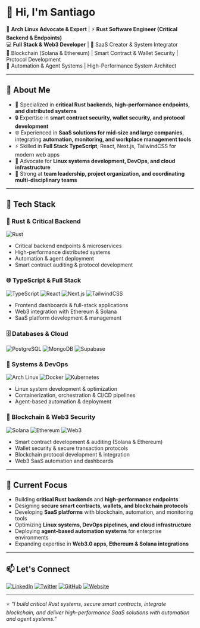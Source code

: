 # 👋 Hi, I'm Santiago

🐧 **Arch Linux Advocate & Expert** | ⚡ **Rust Software Engineer (Critical Backend & Endpoints)**  
💻 **Full Stack & Web3 Developer** | 🔧 SaaS Creator & System Integrator  
🔗 Blockchain (Solana & Ethereum) | Smart Contract & Wallet Security | Protocol Development  
🤖 Automation & Agent Systems | High-Performance System Architect  

---

## 🚀 About Me
- 🦀 Specialized in **critical Rust backends, high-performance endpoints, and distributed systems**  
- 🔒 Expertise in **smart contract security, wallet security, and protocol development**  
- 🌐 Experienced in **SaaS solutions for mid-size and large companies**, integrating **automation, monitoring, and workplace management tools**  
- ⚡ Skilled in **Full Stack TypeScript**, React, Next.js, TailwindCSS for modern web apps  
- 🐧 Advocate for **Linux systems development, DevOps, and cloud infrastructure**  
- 🤝 Strong at **team leadership, project organization, and coordinating multi-disciplinary teams**  

---

## 🔧 Tech Stack

### 🦀 Rust & Critical Backend
![Rust](https://img.shields.io/badge/Rust-000000?logo=rust&logoColor=white)
- Critical backend endpoints & microservices  
- High-performance distributed systems  
- Automation & agent deployment  
- Smart contract auditing & protocol development  

### 🌐 TypeScript & Full Stack
![TypeScript](https://img.shields.io/badge/TypeScript-3178C6?logo=typescript&logoColor=white)
![React](https://img.shields.io/badge/React-20232A?logo=react&logoColor=61DAFB)
![Next.js](https://img.shields.io/badge/Next.js-000000?logo=next.js&logoColor=white)
![TailwindCSS](https://img.shields.io/badge/TailwindCSS-06B6D4?logo=tailwind-css&logoColor=white)
- Frontend dashboards & full-stack applications  
- Web3 integration with Ethereum & Solana  
- SaaS platform development & management  

### 🗄️ Databases & Cloud
![PostgreSQL](https://img.shields.io/badge/PostgreSQL-4169E1?logo=postgresql&logoColor=white)
![MongoDB](https://img.shields.io/badge/MongoDB-47A248?logo=mongodb&logoColor=white)
![Supabase](https://img.shields.io/badge/Supabase-3ECF8E?logo=supabase&logoColor=white)

### 🐧 Systems & DevOps
![Arch Linux](https://img.shields.io/badge/Arch_Linux-1793D1?logo=arch-linux&logoColor=white)
![Docker](https://img.shields.io/badge/Docker-2496ED?logo=docker&logoColor=white)
![Kubernetes](https://img.shields.io/badge/Kubernetes-326CE5?logo=kubernetes&logoColor=white)
- Linux system development & optimization  
- Containerization, orchestration & CI/CD pipelines  
- Agent-based automation & deployment  

### 🔗 Blockchain & Web3 Security
![Solana](https://img.shields.io/badge/Solana-9945FF?logo=solana&logoColor=white)
![Ethereum](https://img.shields.io/badge/Ethereum-3C3C3D?logo=ethereum&logoColor=white)
![Web3](https://img.shields.io/badge/Web3-121D33?logo=web3.js&logoColor=white)
- Smart contract development & auditing (Solana & Ethereum)  
- Wallet security & secure transaction protocols  
- Blockchain protocol development & integration  
- Web3 SaaS automation and dashboards  

---

## 🌱 Current Focus
- Building **critical Rust backends** and **high-performance endpoints**  
- Designing **secure smart contracts, wallets, and blockchain protocols**  
- Developing **SaaS platforms** with blockchain, automation, and monitoring tools  
- Optimizing **Linux systems, DevOps pipelines, and cloud infrastructure**  
- Deploying **agent-based automation systems** for enterprise environments  
- Expanding expertise in **Web3.0 apps, Ethereum & Solana integrations**  

---

## 📫 Let's Connect
[![LinkedIn](https://img.shields.io/badge/LinkedIn-0A66C2?logo=linkedin&logoColor=white)](#)
[![Twitter](https://img.shields.io/badge/Twitter-1DA1F2?logo=twitter&logoColor=white)](#)
[![GitHub](https://img.shields.io/badge/GitHub-181717?logo=github&logoColor=white)](https://github.com/tuusuario)
[![Website](https://img.shields.io/badge/Website-000000?logo=About.me&logoColor=white)](#)

---

⭐ *"I build critical Rust systems, secure smart contracts, integrate blockchain, and deliver high-performance SaaS solutions with automation and agent systems."*
